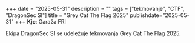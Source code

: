 +++
date = "2025-05-31"
description = ""
tags = ["tekmovanje", "CTF", "DragonSec SI"]
title = "Grey Cat The Flag 2025"
publishdate="2025-05-31"
+++
**Kje**: Garaža FRI

Ekipa DragonSec SI se udeležuje tekmovanja Grey Cat The Flag 2025.

<!--more-->